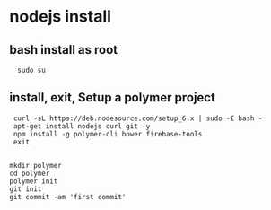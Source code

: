 # nodejs install
## bash install as root
```
  sudo su
```
## install, exit, Setup a polymer project
``` 
 curl -sL https://deb.nodesource.com/setup_6.x | sudo -E bash -
 apt-get install nodejs curl git -y
 npm install -g polymer-cli bower firebase-tools
 exit
 

mkdir polymer
cd polymer
polymer init
git init
git commit -am 'first commit'
```
